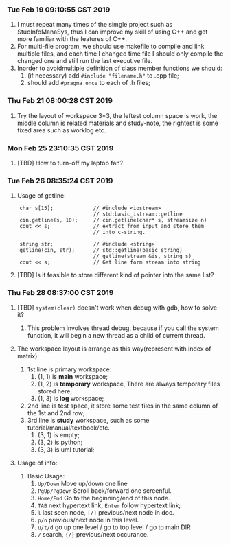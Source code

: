 ### Tue Feb 19 09:10:55 CST 2019
1. I must repeat many times of the simgle project such as StudInfoManaSys, thus I can improve my skill of using C++ and get more familiar with the features of C++.
2. For multi-file program, we should use makefile to compile and link multiple files, and each time I changed time file I should only compile the changed one and still run the last executive file. 
3. Inorder to avoidmultiple definition of class member functions we should:
	1. (if necessary) add `#include "filename.h"` to .cpp file;
	2. should add `#pragma once` to each of .h files;


### Thu Feb 21 08:00:28 CST 2019

1. Try the layout of workspace 3*3, the leftest column space is work, the middle column is related materials and study-note, the rightest is some fixed area such as worklog etc. 


### Mon Feb 25 23:10:35 CST 2019

1. [TBD] How to turn-off my laptop fan? 



### Tue Feb 26 08:35:24 CST 2019

1. Usage of getline:
```
	char s[15];				// #include <iostream>
							// std:basic_istream::getline
	cin.getline(s, 10);		// cin.getline(char* s, streamsize n)
	cout << s;				// extract from input and store them 
							// into c-string. 

	string str;				// #include <string>
	getline(cin, str); 		// std::getline(basic_string)
							// getline(stream &is, string s)
	cout << s;          	// Get line form stream into string

```
2. [TBD] Is it feasible to store different kind of pointer into the same list?

### Thu Feb 28 08:37:00 CST 2019

1. [TBD] `system(clear)` doesn't work when debug with gdb, how to solve it?  
	1. This problem involves thread debug, because if you call the system function, it will begin a new thread as a child of current thread.

2. The workspace layout is arrange as this way(represent with index of matrix):
	1. 1st line is primary workspace:
		1. (1, 1) is **main** workspace;
		2. (1, 2) is **temporary** workspace, There are always temporary files stored here;
		3. (1, 3) is **log** workspace;
	2. 2nd line is test space, it store some test files in the same column of the 1st and 2nd row;
	3. 3rd line is **study** workspace, such as some tutorial/manual/textbook/etc.
		1. (3, 1) is empty;
		2. (3, 2) is python;
		3. (3, 3) is uml tutorial;

3. Usage of info:
	1. Basic Usage:
		1. `Up/Down` Move up/down one line
		2. `PgUp/PgDown` Scroll back/forward one screenful.
		3. `Home/End` Go to the beginning/end of this node.
		4. `TAB` next hypertext link, `Enter` follow hypertext link;
		5. `l` last seen node, `[/]` previous/next node in doc.
		6. `p/n` previous/next node in this level.
		7. `u/t/d` go up one level / go to top level / go to main DIR
		8. `/` search, `{/}` previous/next occurance.

